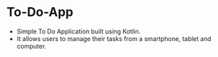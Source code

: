 # To-Do-App
* Simple To Do Application built using Kotlin.
* It allows users to manage their tasks from a smartphone, tablet and computer.
